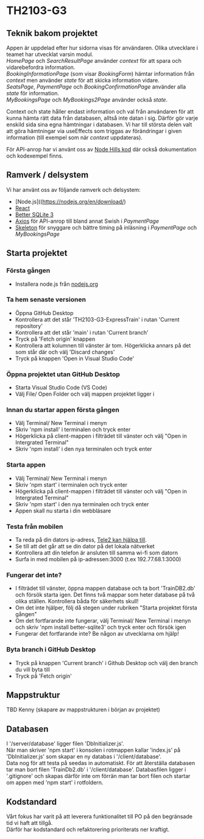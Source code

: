 # TH2103-G3

## Teknik bakom projektet  
Appen är uppdelad efter hur sidorna visas för användaren. Olika utvecklare i teamet har utvecklat varsin modul.  
*HomePage* och *SearchResultPage* använder _context_ för att spara och vidarebefordra information.  
*BookingInformationPage* (som visar *BookingForm*) hämtar information från _context_ men använder _state_ för att skicka information vidare.  
*SeatsPage*, *PaymentPage* och *BookingConfirmationPage* använder alla _state_ för information.  
*MyBookingsPage* och *MyBookings2Page* använder också _state_.  

Context och state håller endast information och val från användaren för att kunna hämta rätt data från databasen, alltså inte datan i sig. Därför gör varje enskild sida sina egna hämtningar i databasen. 
Vi har till största delen valt att göra hämtningar via useEffects som triggas av förändringar i given information (till exempel som när _context_ uppdateras).  

För API-anrop har vi använt oss av [Node Hills kod](https://java20gbg.lms.nodehill.se/article/uppdaterat-kodexempel-mall-rest-api-fran-en-sqlite-databas) där också dokumentation och kodexempel finns.  

## Ramverk / delsystem  
Vi har använt oss av följande ramverk och delsystem:  
- [Node.js]((https://nodejs.org/en/download/)  
- [React](https://reactjs.org/docs/getting-started.html)  
- [Better SQLite 3](https://github.com/JoshuaWise/better-sqlite3)   
- [Axios](https://axios-http.com/) för API-anrop till bland annat Swish i *PaymentPage*    
- [Skeleton](https://skeletonreact.com/) för snyggare och bättre timing på inläsning i *PaymentPage* och *MyBookingsPage*    

## Starta projektet  
### Första gången  
- Installera node.js från [nodejs.org](https://nodejs.org/en/download/)  

### Ta hem senaste versionen  
- Öppna GitHub Desktop  
- Kontrollera att det står 'TH2103-G3-ExpressTrain' i rutan 'Current repository'  
- Kontrollera att det står 'main' i rutan 'Current branch'  
- Tryck på 'Fetch origin' knappen  
- Kontrollera att kolumnen till vänster är tom. Högerklicka annars på det som står där och välj 'Discard changes'  
- Tryck på knappen 'Open in Visual Studio Code'  

### Öppna projektet utan GitHub Desktop  
- Starta Visual Studio Code (VS Code)  
- Välj File/ Open Folder och välj mappen projektet ligger i  

### Innan du startar appen första gången
- Välj Terminal/ New Terminal i menyn  
- Skriv 'npm install' i terminalen och tryck enter  
- Högerklicka på client-mappen i filträdet till vänster och välj "Open in Intergrated Terminal"  
- Skriv 'npm install' i den nya terminalen och tryck enter  

### Starta appen
- Välj Terminal/ New Terminal i menyn  
- Skriv 'npm start' i terminalen och tryck enter  
- Högerklicka på client-mappen i filträdet till vänster och välj "Open in Intergrated Terminal"  
- Skriv 'npm start' i den nya terminalen och tryck enter  
- Appen skall nu starta i din webbläsare  

### Testa från mobilen  
- Ta reda på din dators ip-adress, [Tele2 kan hjälpa till](https://www.tele2.se/kundservice/bredband/hitta-ip-och-mac-adress).  
- Se till att det går att se din dator på det lokala nätverket  
- Kontrollera att din telefon är ansluten till samma wi-fi som datorn  
- Surfa in med mobilen på ip-adressen:3000 (t.ex 192.77.68.1:3000)  

### Fungerar det inte?  
- I filträdet till vänster, öppna mappen database och ta bort 'TrainDB2.db' och försök starta igen. Det finns två mappar som heter database på två olika ställen. Kontrollera båda för säkerhets skull!  
- Om det inte hjälper, följ då stegen under rubriken "Starta projektet första gången"  
- Om det fortfarande inte fungerar, välj Terminal/ New Terminal i menyn och skriv 'npm install better-sqlite3' och tryck enter och försök igen  
- Fungerar det fortfarande inte? Be någon av utvecklarna om hjälp!  

### Byta branch i GitHub Desktop
- Tryck på knappen 'Current branch' i Github Desktop och välj den branch du vill byta till    
- Tryck på 'Fetch origin'  


## Mappstruktur  
TBD Kenny (skapare av mappstrukturen i början av projektet)

## Databasen  
I '/server/database' ligger filen 'DbInitializer.js'.  
När man skriver 'npm start' i konsolen i rotmappen kallar 'index.js' på 'DbInitializer.js' som skapar en ny databas i '/client/database'.  
Data nog för att testa på seedas in automatiskt. 
För att återställa databasen tar man bort filen 'TrainDb2.db' i '/client/database'.
Databasfilen ligger i '.gitignore' och skapas därför inte om förrän man tar bort filen och startar om appen med 'npm start' i rotfoldern.  

## Kodstandard  
Vårt fokus har varit på att leverera funktionalitet till PO på den begränsade tid vi haft att tillgå.  
Därför har kodstandard och refaktorering prioriterats ner kraftigt.  
